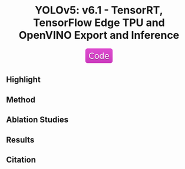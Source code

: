 <div align="center">

YOLOv5: v6.1 - TensorRT, TensorFlow Edge TPU and OpenVINO Export and Inference
=============================
<a href="https://github.com/ultralytics/yolov5"><img src="../../data/badge/code.svg"></a>
</div>

## Highlight

## Method

## Ablation Studies

## Results

## Citation
